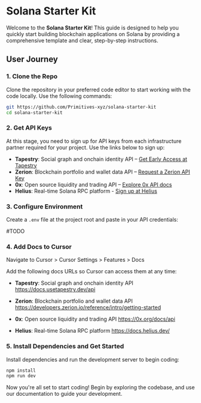 # Solana Starter Kit

Welcome to the **Solana Starter Kit**! This guide is designed to help you quickly start building blockchain applications on Solana by providing a comprehensive template and clear, step-by-step instructions.

## User Journey

### 1. Clone the Repo
Clone the repository in your preferred code editor to start working with the code locally. Use the following commands:

```bash
git https://github.com/Primitives-xyz/solana-starter-kit
cd solana-starter-kit
```


### 2. Get API Keys
At this stage, you need to sign up for API keys from each infrastructure partner required for your project. Use the links below to sign up:
- **Tapestry**: Social graph and onchain identity API – <a href="https://app.usetapestry.dev/" target="_blank">Get Early Access at Tapestry</a>
- **Zerion**: Blockchain portfolio and wallet data API – <a href="https://zerion-io.typeform.com/to/wTY30GPv" target="_blank">Request a Zerion API Key</a>
- **0x**: Open source liquidity and trading API – <a href="https://0x.org/docs/api" target="_blank">Explore 0x API docs</a>
- **Helius**: Real-time Solana RPC platform - <a href="https://dashboard.helius.dev/" target="_blank">Sign up at Helius</a>


### 3. Configure Environment
Create a `.env` file at the project root and paste in your API credentials:

#TODO

### 4. Add Docs to Cursor
Navigate to Cursor > Cursor Settings > Features > Docs

Add the following docs URLs so Cursor can access them at any time:

- **Tapestry**: Social graph and onchain identity API
  https://docs.usetapestry.dev/api

- **Zerion**: Blockchain portfolio and wallet data API
  https://developers.zerion.io/reference/intro/getting-started

- **0x**: Open source liquidity and trading API
  https://0x.org/docs/api

- **Helius**: Real-time Solana RPC platform
  https://docs.helius.dev/


### 5. Install Dependencies and Get Started
Install dependencies and run the development server to begin coding:

```bash
npm install
npm run dev
```

Now you're all set to start coding! Begin by exploring the codebase, and use our documentation to guide your development.
